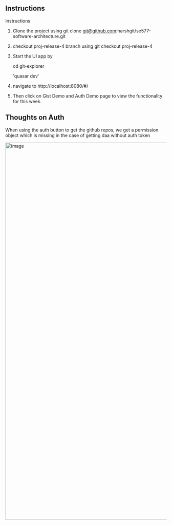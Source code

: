 ## Instructions

Instructions

1. Clone the project using git clone git@github.com:harshgit/se577-software-architecture.git
2. checkout proj-release-4 branch using git checkout proj-release-4

3. Start the UI app by

   cd git-explorer
   
   'quasar dev'
   
4. navigate to http://localhost:8080/#/
5. Then click on Gist Demo and Auth Demo page to view the functionality for this week.


## Thoughts on Auth

When using the auth button to get the github repos, we get a permission object which is missing in the case of getting daa without auth token

<img width="1176" alt="image" src="https://user-images.githubusercontent.com/3461182/171518675-20c176a0-bc45-4c75-adb3-dc1dbc0dccdd.png">
